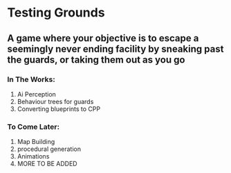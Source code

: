 # Testing Grounds

## A game where your objective is to escape a seemingly never ending facility by sneaking past the guards, or taking them out as you go

### In The Works:
1. Ai Perception
1. Behaviour trees for guards
1. Converting blueprints to CPP

### To Come Later:
1. Map Building
1. procedural generation
1. Animations
1. MORE TO BE ADDED
